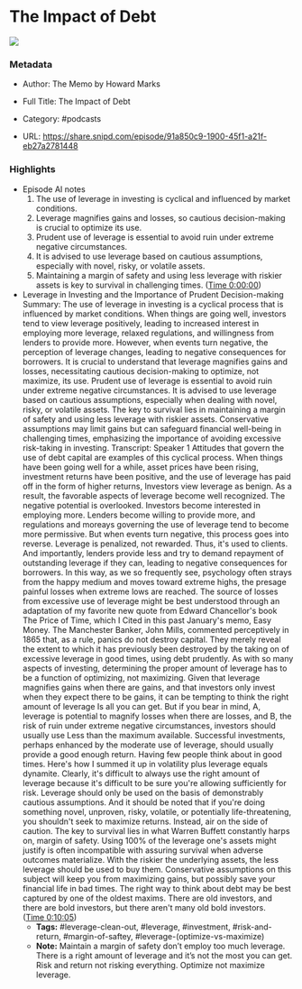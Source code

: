 # The Impact of Debt

![](https://wsrv.nl/?url=https%3A%2F%2Fcontent.production.cdn.art19.com%2Fimages%2Fcb%2F23%2Fab%2Fbd%2Fcb23abbd-3061-4456-a39a-217d1397fd85%2Fb490f2bd2924b5507078be3a3e3703460009a7713a1c1b4cdde30965ca676b7eeeedcd2f57a76ad3627a73f63cdcf8c547ef05945df437c40f16f5002cf5865a.jpeg&w=100&h=100)

### Metadata

- Author: The Memo by Howard Marks
- Full Title: The Impact of Debt
- Category: #podcasts



- URL: https://share.snipd.com/episode/91a850c9-1900-45f1-a21f-eb27a2781448

### Highlights

- Episode AI notes
  1. The use of leverage in investing is cyclical and influenced by market conditions.
  2. Leverage magnifies gains and losses, so cautious decision-making is crucial to optimize its use.
  3. Prudent use of leverage is essential to avoid ruin under extreme negative circumstances.
  4. It is advised to use leverage based on cautious assumptions, especially with novel, risky, or volatile assets.
  5. Maintaining a margin of safety and using less leverage with riskier assets is key to survival in challenging times. ([Time 0:00:00](https://share.snipd.com/episode-takeaways/0e5efa37-2eb6-4019-b266-3ffbd36eb6bb))
- Leverage in Investing and the Importance of Prudent Decision-making
  Summary:
  The use of leverage in investing is a cyclical process that is influenced by market conditions.
  When things are going well, investors tend to view leverage positively, leading to increased interest in employing more leverage, relaxed regulations, and willingness from lenders to provide more. However, when events turn negative, the perception of leverage changes, leading to negative consequences for borrowers.
  It is crucial to understand that leverage magnifies gains and losses, necessitating cautious decision-making to optimize, not maximize, its use.
  Prudent use of leverage is essential to avoid ruin under extreme negative circumstances.
  It is advised to use leverage based on cautious assumptions, especially when dealing with novel, risky, or volatile assets. The key to survival lies in maintaining a margin of safety and using less leverage with riskier assets. Conservative assumptions may limit gains but can safeguard financial well-being in challenging times, emphasizing the importance of avoiding excessive risk-taking in investing.
  Transcript:
  Speaker 1
  Attitudes that govern the use of debt capital are examples of this cyclical process. When things have been going well for a while, asset prices have been rising, investment returns have been positive, and the use of leverage has paid off in the form of higher returns, Investors view leverage as benign. As a result, the favorable aspects of leverage become well recognized. The negative potential is overlooked. Investors become interested in employing more. Lenders become willing to provide more, and regulations and moreays governing the use of leverage tend to become more permissive. But when events turn negative, this process goes into reverse. Leverage is penalized, not rewarded. Thus, it's used to clients. And importantly, lenders provide less and try to demand repayment of outstanding leverage if they can, leading to negative consequences for borrowers. In this way, as we so frequently see, psychology often strays from the happy medium and moves toward extreme highs, the presage painful losses when extreme lows are reached. The source of losses from excessive use of leverage might be best understood through an adaptation of my favorite new quote from Edward Chancellor's book The Price of Time, which I Cited in this past January's memo, Easy Money. The Manchester Banker, John Mills, commented perceptively in 1865 that, as a rule, panics do not destroy capital. They merely reveal the extent to which it has previously been destroyed by the taking on of excessive leverage in good times, using debt prudently. As with so many aspects of investing, determining the proper amount of leverage has to be a function of optimizing, not maximizing. Given that leverage magnifies gains when there are gains, and that investors only invest when they expect there to be gains, it can be tempting to think the right amount of leverage Is all you can get. But if you bear in mind, A, leverage is potential to magnify losses when there are losses, and B, the risk of ruin under extreme negative circumstances, investors should usually use Less than the maximum available. Successful investments, perhaps enhanced by the moderate use of leverage, should usually provide a good enough return. Having few people think about in good times. Here's how I summed it up in volatility plus leverage equals dynamite. Clearly, it's difficult to always use the right amount of leverage because it's difficult to be sure you're allowing sufficiently for risk. Leverage should only be used on the basis of demonstrably cautious assumptions. And it should be noted that if you're doing something novel, unproven, risky, volatile, or potentially life-threatening, you shouldn't seek to maximize returns. Instead, air on the side of caution. The key to survival lies in what Warren Buffett constantly harps on, margin of safety. Using 100% of the leverage one's assets might justify is often incompatible with assuring survival when adverse outcomes materialize. With the riskier the underlying assets, the less leverage should be used to buy them. Conservative assumptions on this subject will keep you from maximizing gains, but possibly save your financial life in bad times. The right way to think about debt may be best captured by one of the oldest maxims. There are old investors, and there are bold investors, but there aren't many old bold investors. ([Time 0:10:05](https://share.snipd.com/snip/72d3f746-1205-4c70-b4b7-f11e8f8c9071))
    - **Tags:** #leverage-clean-out, #leverage, #investment, #risk-and-return, #margin-of-saftey, #leverage-(optimize-vs-maximize)
    - **Note:** Maintain a margin of safety don’t employ too much leverage. There is a right amount of leverage and it’s not the most you can get. Risk and return not risking everything. Optimize not maximize leverage.
